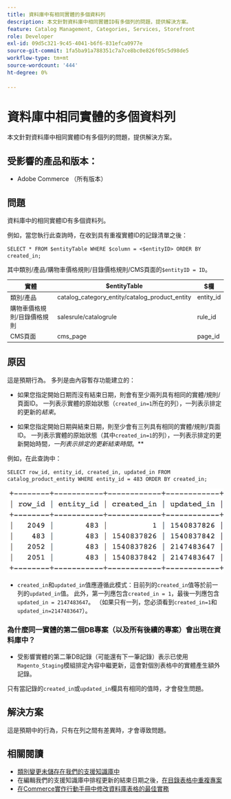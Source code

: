 ```yaml
---
title: 資料庫中有相同實體的多個資料列
description: 本文針對資料庫中相同實體ID有多個列的問題，提供解決方案。
feature: Catalog Management, Categories, Services, Storefront
role: Developer
exl-id: 09d5c321-9c45-4041-b6f6-831efca0977e
source-git-commit: 1fa5ba91a788351c7a7ce8bc0e826f05c5d98de5
workflow-type: tm+mt
source-wordcount: '444'
ht-degree: 0%

---
```


# 資料庫中相同實體的多個資料列

本文針對資料庫中相同實體ID有多個列的問題，提供解決方案。

## 受影響的產品和版本：

* Adobe Commerce （所有版本）

## 問題

資料庫中的相同實體ID有多個資料列。

例如，當您執行此查詢時，在收到具有重複實體ID的記錄清單之後：

```
SELECT * FROM $entityTable WHERE $column = <$entityID> ORDER BY created_in;
```

其中類別/產品/購物車價格規則/目錄價格規則/CMS頁面的`$entityID = ID`。

| 實體 | $entityTable | $欄 |
|------------------|-----------------------------------|------------------|
| 類別/產品 | catalog_category_entity/catalog_product_entity | entity_id |
| 購物車價格規則/目錄價格規則 | salesrule/catalogrule | rule_id |
| CMS頁面 | cms_page | page_id |

## 原因

這是預期行為。 多列是由內容暫存功能建立的：

* 如果您指定開始日期而沒有結束日期，則會有至少兩列具有相同的實體/規則/頁面ID。 一列表示實體的原始狀態（`created_in=1`所在的列），一列表示排定的更新的&#x200B;*結束*。

* 如果您指定開始日期與結束日期，則至少會有三列具有相同的實體/規則/頁面ID。 一列表示實體的原始狀態（其中`created_in=1`的列），一列表示排定的更新開始時間&#x200B;*，一列表示排定的更新結束時間*。**

例如，在此查詢中：

```
SELECT row_id, entity_id, created_in, updated_in FROM catalog_product_entity WHERE entity_id = 483 ORDER BY created_in;
```

![multiple_rows_in_database.png](assets/multiple_rows_in_database.png)

* `created_in`和`updated_in`值應遵循此模式：目前列的`created_in`值等於前一列的`updated_in`值。 此外，第一列應包含`created_in = 1`，最後一列應包含`updated_in = 2147483647`。 （如果只有一列，您必須看到`created_in=1`和`updated_in=2147483647`）。

### 為什麼同一實體的第二個DB專案（以及所有後續的專案）會出現在資料庫中？

* 受影響實體的第二筆DB記錄（可能還有下一筆記錄）表示已使用`Magento_Staging`模組排定內容中繼更新，這會對個別表格中的實體產生額外記錄。

只有當記錄的`created_in`或`updated_in`欄具有相同的值時，才會發生問題。

## 解決方案

這是預期中的行為，只有在列之間有差異時，才會導致問題。

## 相關閱讀

* [類別變更未儲存在我們的支援知識庫中](https://experienceleague.adobe.com/docs/commerce-knowledge-base/kb/troubleshooting/miscellaneous/changes-to-categories-are-not-being-saved.html)
* 在編輯我們的支援知識庫中排程更新的結束日期之後，[在目錄表格中重複專案](https://experienceleague.adobe.com/docs/commerce-knowledge-base/kb/troubleshooting/known-issues-patches-attached/duplicate-entries-in-the-catalogrule-table-after-editing-the-end-date-of-a-schedule-update.html)
* [在Commerce實作行動手冊中修改資料庫表格的最佳實務](https://experienceleague.adobe.com/en/docs/commerce-operations/implementation-playbook/best-practices/development/modifying-core-and-third-party-tables#why-adobe-recommends-avoiding-modifications)
